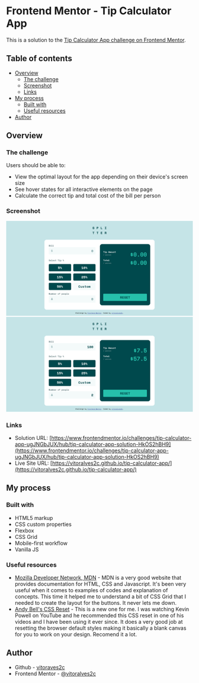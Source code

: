 # Frontend Mentor - Tip Calculator App

This is a solution to the [Tip Calculator App challenge on Frontend Mentor](https://www.frontendmentor.io/challenges/tip-calculator-app-ugJNGbJUX).

## Table of contents

- [Overview](#overview)
  - [The challenge](#the-challenge)
  - [Screenshot](#screenshot)
  - [Links](#links)
- [My process](#my-process)
  - [Built with](#built-with)
  - [Useful resources](#useful-resources)
- [Author](#author)


## Overview


### The challenge

Users should be able to:

- View the optimal layout for the app depending on their device's screen size
- See hover states for all interactive elements on the page
- Calculate the correct tip and total cost of the bill per person

### Screenshot

![Tip Calculator App Challenge Screenshot](screenshot.png)
![Tip Calculator App Challenge Screenshot](screenshot-1.png)


### Links

- Solution URL: [https://www.frontendmentor.io/challenges/tip-calculator-app-ugJNGbJUX/hub/tip-calculator-app-solution-HkOS2hBH9](https://www.frontendmentor.io/challenges/tip-calculator-app-ugJNGbJUX/hub/tip-calculator-app-solution-HkOS2hBH9)
- Live Site URL: [https://vitoralves2c.github.io/tip-calculator-app/](https://vitoralves2c.github.io/tip-calculator-app/)


## My process


### Built with

- HTML5 markup
- CSS custom properties
- Flexbox
- CSS Grid
- Mobile-first workflow
- Vanilla JS


### Useful resources

- [Mozilla Developer Network, MDN](https://developer.mozilla.org/en-US/) - MDN is a very good website that provides documentation for HTML, CSS and Javascript. It's been very useful when it comes to examples of codes and explanation of concepts. This time it helped me to understand a bit of CSS Grid that I needed to create the layout for the buttons. It never lets me down.
- [Andy Bell's CSS Reset](https://piccalil.li/blog/a-modern-css-reset/) - This is a new one for me. I was watching Kevin Powell on YouTube and he recommended this CSS reset in one of his videos and I have been using it ever since. It does a very good job at resetting the browser default styles making it basically a blank canvas for you to work on your design. Recomend it a lot.


## Author

- Github - [vitoraves2c](https://github.com/vitoralves2c)
- Frontend Mentor - [@vitoralves2c](https://www.frontendmentor.io/profile/vitoralves2c)

